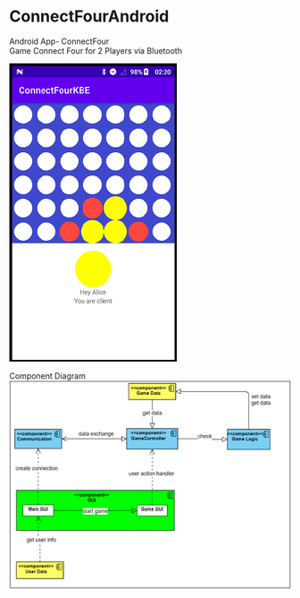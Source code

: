 # ConnectFourAndroid
Android App- ConnectFour\
Game Connect Four for 2 Players via Bluetooth

<img src="Screenshot.png" width="300">

Component Diagram\
<img src="Component.png" width="700">
